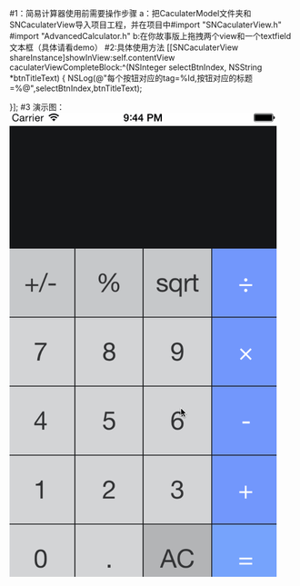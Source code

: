 #1：简易计算器使用前需要操作步骤
a：把CaculaterModel文件夹和SNCaculaterView导入项目工程，并在项目中#import "SNCaculaterView.h"  #import "AdvancedCalculator.h"
b:在你故事版上拖拽两个view和一个textfield文本框（具体请看demo）
#2:具体使用方法
 [[SNCaculaterView shareInstance]showInView:self.contentView caculaterViewCompleteBlock:^(NSInteger selectBtnIndex, NSString *btnTitleText) 
 {
   NSLog(@"每个按钮对应的tag=%ld,按钮对应的标题=%@",selectBtnIndex,btnTitleText);

 }];
#3 演示图：
 ![image](https://github.com/KBvsMJ/CaculaterDemo-/blob/33301883aa9aaed2c51e1037a1777a6daee62f9c/demoGif/1.gif)

